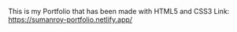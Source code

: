 This is my Portfolio that has been made with HTML5 and CSS3
Link: https://sumanroy-portfolio.netlify.app/
